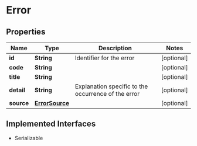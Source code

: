 

# Error


## Properties

Name | Type | Description | Notes
------------ | ------------- | ------------- | -------------
**id** | **String** | Identifier for the error |  [optional]
**code** | **String** |  |  [optional]
**title** | **String** |  |  [optional]
**detail** | **String** | Explanation specific to the occurrence of the error |  [optional]
**source** | [**ErrorSource**](ErrorSource.md) |  |  [optional]


## Implemented Interfaces

* Serializable


